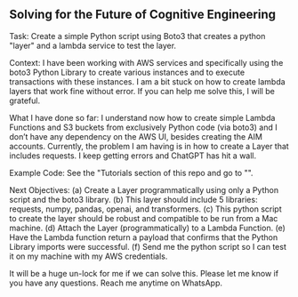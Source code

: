 ## Solving for the Future of Cognitive Engineering

Task:
Create a simple Python script using Boto3 that creates a python "layer" and a lambda service to test the layer.

Context:
I have been working with AWS services and specifically using the boto3 Python Library to create various instances and to execute transactions with these instances. I am a bit stuck on how to create lambda layers that work fine without error. If you can help me solve this, I will be grateful.

What I have done so far: 
I understand now how to create simple Lambda Functions and S3 buckets from exclusively Python code (via boto3) and I don’t have any dependency on the AWS UI, besides creating the AIM accounts. Currently, the problem I am having is in how to create a Layer that includes requests. I keep getting errors and ChatGPT has hit a wall. 

Example Code:
See the "Tutorials section of this repo and go to "".

Next Objectives:
(a) Create a Layer programmatically using only a Python script and the boto3 library.
(b) This layer should include 5 libraries: requests, numpy, pandas, openai, and transformers.
(c) This python script to create the layer should be robust and compatible to be run from a Mac machine.
(d) Attach the Layer (programmatically) to a Lambda Function.
(e) Have the Lambda function return a payload that confirms that the Python Library imports were successful.
(f) Send me the python script so I can test it on my machine with my AWS credentials.

It will be a huge un-lock for me if we can solve this.
Please let me know if you have any questions. 
Reach me anytime on WhatsApp.



